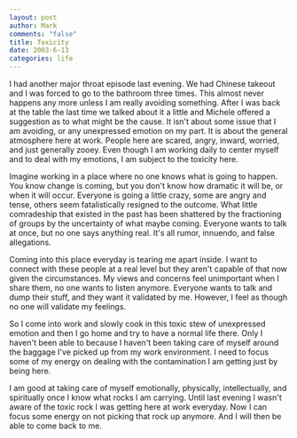 ```yaml
--- 
layout: post
author: Mark
comments: "false"
title: Toxicity
date: 2003-6-13
categories: life
---
```

I had another major throat episode last evening. We had Chinese takeout and I was forced to go to the bathroom three times. This almost never happens any more unless I am really avoiding something. After I was back at the table the last time we talked about it a little and Michele offered a suggestion as to what might be the cause. It isn't about some issue that I am avoiding, or any unexpressed emotion on my part. It is about the general atmosphere here at work. People here are scared, angry, inward, worried, and just generally zooey. Even though I am working daily to center myself and to deal with my emotions, I am subject to the toxicity here.

Imagine working in a place where no one knows what is going to happen. You know change is coming, but you don't know how dramatic it will be, or when it will occur. Everyone is going a little crazy, some are angry and tense, others seem fatalistically resigned to the outcome. What little comradeship that existed in the past has been shattered by the fractioning of groups by the uncertainty of what maybe coming. Everyone wants to talk at once, but no one says anything real. It's all rumor, innuendo, and false allegations.

Coming into this place everyday is tearing me apart inside. I want to connect with these people at a real level but they aren't capable of that now given the circumstances. My views and concerns feel unimportant when I share them, no one wants to listen anymore. Everyone wants to talk and dump their stuff, and they want it validated by me. However, I feel as though no one will validate my feelings.

So I come into work and slowly cook in this toxic stew of unexpressed emotion and then I go home and try to have a normal life there. Only I haven't been able to because I haven't been taking care of myself around the baggage I've picked up from my work environment.  I need to focus some of my energy on dealing with the contamination I am getting just by being here.

I am good at taking care of myself emotionally, physically, intellectually, and spiritually once I know what rocks I am carrying. Until last evening I wasn't aware of the toxic rock I was getting here at work everyday. Now I can focus some energy on not picking that rock up anymore. And I will then be able to come back to me.
